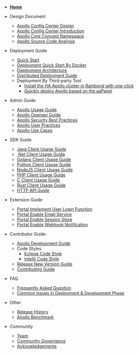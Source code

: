 - [**Home**](en/README.md)

- Design Document
  - [Apollo Config Center Design](en/design/apollo-design.md)
  - [Apollo Config Center Introduction](en/design/apollo-introduction.md)
  - [Apollo Core Concept Namespace](en/design/apollo-core-concept-namespace.md)
  - [Apollo Source Code Analysis](http://www.iocoder.cn/categories/Apollo/)

- Deployment Guide
  - [Quick Start](en/deployment/quick-start.md)
  - [Deployment Quick Start By Docker](en/deployment/quick-start-docker.md)
  - [Deployment Architecture](en/deployment/deployment-architecture.md)
  - [Distributed Deployment Guide](en/deployment/distributed-deployment-guide.md)
  - Deployment By Third-party Tool 
    - [Install the HA Apollo cluster in Rainbond with one-click](en/deployment/third-party-tool-rainbond.md)
    - [Quickly deploy Apollo based on the aaPanel](en/deployment/third-party-tool-btpanel.md)

- Admin Guide
  - [Apollo Usage Guide](en/portal/apollo-user-guide.md)
  - [Apollo Openapi Guide](en/portal/apollo-open-api-platform.md)
  - [Apollo Security Best Practices](en/portal/apollo-user-guide?id=_71-security-related)
  - [Apollo User Practices](en/portal/apollo-user-practices.md)
  - [Apollo Use Cases](https://github.com/ctripcorp/apollo-use-cases)
  
- SDK Guide
  - [Java Client Usage Guide](en/client/java-sdk-user-guide.md)
  - [.Net Client Usage Guide](en/client/dotnet-sdk-user-guide.md)
  - [Golang Client Usage Guide](en/client/golang-sdks-user-guide.md)
  - [Python Client Usage Guide](en/client/python-sdks-user-guide.md)
  - [NodeJS Client Usage Guide](en/client/nodejs-sdks-user-guide.md)
  - [PHP Client Usage Guide](en/client/php-sdks-user-guide.md)
  - [C Client Usage Guide](en/client/c-sdks-user-guide.md)
  - [Rust Client Usage Guide](en/client/rust-sdks-user-guide.md)
  - [HTTP API Guide](en/client/other-language-client-user-guide.md)

- Extension Guide
  - [Portal Implement User Login Function](en/extension/portal-how-to-implement-user-login-function.md)
  - [Portal Enable Email Service](en/extension/portal-how-to-enable-email-service.md)
  - [Portal Enable Session Store](en/extension/portal-how-to-enable-session-store.md)
  - [Portal Enable Webhook Notification](en/extension/portal-how-to-enable-webhook-notification.md)

- Contributor Guide
  - [Apollo Development Guide](en/contribution/apollo-development-guide.md)
  - Code Styles
    - [Eclipse Code Style](https://github.com/apolloconfig/apollo/blob/master/apollo-buildtools/style/eclipse-java-google-style.xml)
    - [Intellij Code Style](https://github.com/apolloconfig/apollo/blob/master/apollo-buildtools/style/intellij-java-google-style.xml)
  - [Release New Version Guide](en/contribution/apollo-release-guide.md)
  - [Contributing Guide](en/contributing.md)

- FAQ
  - [Frequently Asked Question](en/faq/faq.md)
  - [Common Issues In Deployment & Development Phase](en/faq/common-issues-in-deployment-and-development-phase.md)

- Other
   - [Release History](https://github.com/apolloconfig/apollo/releases)
   - [Apollo Benchmark](en/misc/apollo-benchmark.md)

- Community
  - [Team](en/community/team.md)
  - [Community Governance](en/governance.md)
  - [Acknowledgements](en/community/thank-you.md)
